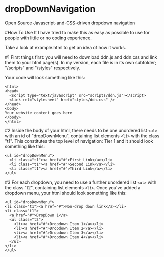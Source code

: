 # dropDownNavigation
Open Source Javascript-and-CSS-driven dropdown navigation

#How To Use It
I have tried to make this as easy as possible to use for people with little or no coding experience.

Take a look at example.html to get an idea of how it works.

#1
First things first: you will need to download ddn.js and ddn.css and link them to your html page(s). In my version, each file is in its own subfolder; "/scripts" and "/styles" respectively.

Your code will look something like this:
```
<html>
<head>
  <script type="text/javascript" src="scripts/ddn.js"></script>
  <link rel="stylesheet" href="styles/ddn.css" />
</head>
<body>
Your website content goes here
</body>
</html>
```

#2
Inside the body of your html, there needs to be one unordered list ```<ul>``` with an id of "dropDownMenu", containing list elements ```<li>``` with the class "t1". This constitutes the top level of navigation: Tier 1 and it should look something like this:
```
<ul id="dropDownMenu">
  <li class="t1"><a href="#">First Link</a></li>
  <li class="t1"><a href="#">Second Link</a></li>
  <li class="t1"><a href="#">Third Link</a></li>
</ul>
```

#3
For each dropdown, you need to use a further unordered list ```<ul>``` with the class "t2", containing list elements ```<li>```.
Once you've added a dropdown menu, your html should look something like this:
  ```
<ul id="dropDownMenu">
  <li class="t1"><a href="#">Non-drop down link</a></li>
  <li class="t1">
    <a href="#">DropDown 1</a>
    <ul class="t2">
      <li><a href="#">Dropdown Item 1</a></li>
      <li><a href="#">Dropdown Item 2</a></li>
      <li><a href="#">Dropdown Item 3</a></li>
      <li><a href="#">Dropdown Item 4</a></li>
    </ul>
  </li>
</ul>
